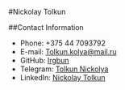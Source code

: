 #Nickolay Tolkun

##Contact Information
* Phone: +375 44 7093792
* E-mail: Tolkun.kolya@mail.ru
* GitHub: [Irgbun](https://github.com/Irgbun)
* Telegram: [Tolkun Nickolya](https://t.me/irgbun)
* LinkedIn: [Nickolay Tolkun](https://www.linkedin.com/in/nickolay-tolkun/)














